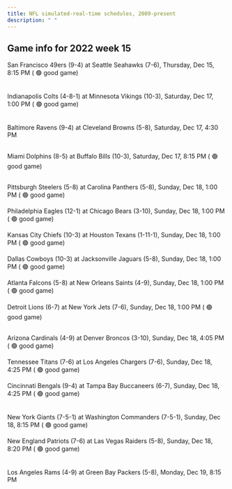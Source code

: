```yaml
---
title: NFL simulated-real-time schedules, 2009-present
description: " "
---
```


## Game info for 2022 week 15
San Francisco 49ers (9-4) at Seattle Seahawks (7-6), Thursday, Dec 15, 8:15 PM (	:green_circle: good game)

<br/>Indianapolis Colts (4-8-1) at Minnesota Vikings (10-3), Saturday, Dec 17, 1:00 PM (	:green_circle: good game)

<br/>Baltimore Ravens (9-4) at Cleveland Browns (5-8), Saturday, Dec 17, 4:30 PM

<br/>Miami Dolphins (8-5) at Buffalo Bills (10-3), Saturday, Dec 17, 8:15 PM (	:green_circle: good game)

<br/>Pittsburgh Steelers (5-8) at Carolina Panthers (5-8), Sunday, Dec 18, 1:00 PM (	:green_circle: good game)

Philadelphia Eagles (12-1) at Chicago Bears (3-10), Sunday, Dec 18, 1:00 PM (	:green_circle: good game)

Kansas City Chiefs (10-3) at Houston Texans (1-11-1), Sunday, Dec 18, 1:00 PM (	:green_circle: good game)

Dallas Cowboys (10-3) at Jacksonville Jaguars (5-8), Sunday, Dec 18, 1:00 PM (	:green_circle: good game)

Atlanta Falcons (5-8) at New Orleans Saints (4-9), Sunday, Dec 18, 1:00 PM (	:green_circle: good game)

Detroit Lions (6-7) at New York Jets (7-6), Sunday, Dec 18, 1:00 PM (	:green_circle: good game)

<br/>Arizona Cardinals (4-9) at Denver Broncos (3-10), Sunday, Dec 18, 4:05 PM (	:green_circle: good game)

Tennessee Titans (7-6) at Los Angeles Chargers (7-6), Sunday, Dec 18, 4:25 PM (	:green_circle: good game)

Cincinnati Bengals (9-4) at Tampa Bay Buccaneers (6-7), Sunday, Dec 18, 4:25 PM (	:green_circle: good game)

<br/>New York Giants (7-5-1) at Washington Commanders (7-5-1), Sunday, Dec 18, 8:15 PM (	:green_circle: good game)

New England Patriots (7-6) at Las Vegas Raiders (5-8), Sunday, Dec 18, 8:20 PM (	:green_circle: good game)

<br/>Los Angeles Rams (4-9) at Green Bay Packers (5-8), Monday, Dec 19, 8:15 PM

